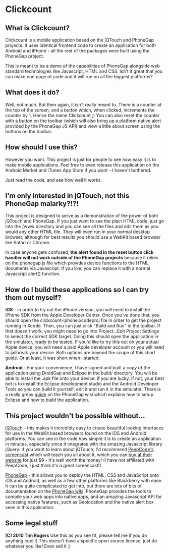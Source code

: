 Clickcount
==========

What is Clickcount?
-------------------

Clickcount is a mobile application based on the jQTouch and PhoneGap projects. It uses identical frontend code to create an application for both Android and iPhone - all the rest of the packages were built using the PhoneGap project.

This is meant to be a demo of the capabilities of PhoneGap alongside web standard technologies like Javascript, HTML and CSS. Isn't it great that you can make one page of code and it will run on all the biggest platforms?

What does it do?
----------------

Well, not much. But then again, it isn't really meant to. There is a counter at the top of the screen, and a button which, when clicked, increments the counter by 1. Hence the name Clickcount ;) You can also reset the counter with a button on the toolbar (which will also bring up a platform native alert provided by the PhoneGap JS API) and view a little about screen using the buttons on the toolbar.

How should I use this?
----------------------

However you want. This project is just for people to see how easy it is to make mobile applications. Feel free to even release this application on the Android Market and iTunes App Store if you want - I haven't bothered.

Just read the code, and see how well it works.

I'm only interested in jQTouch, not this PhoneGap malarky?!?!
---------------------------------------------------------------

This project is designed to serve as a demonstration of the power of both jQTouch and PhoneGap. If you just want to see the plain HTML code, just go into the /www directory and you can see all the files and edit them as you would any other HTML file. They will even run in your normal desktop browser, although for best results you should use a WebKit based browser like Safari or Chrome.

In case anyone gets confused, __the alert found in the reset button click handler will not work outside of the PhoneGap projects__ because it relies on the phonegap.js file which provides device functions to the HTML documents via Javascript. If you like, you can replace it with a normal Javascript alert() function.

How do I build these applications so I can try them out myself?
----------------------------------------------------------------

__iOS__ - In order to try out the iPhone version, you will need to install the iPhone SDK from the Apple Developer Center. Once you've done that, you should open the clickcount-iphone.xcodeproj file in order to get the project running in Xcode. Then, you can just click "Build and Run" in the toolbar. If that doesn't work, you might need to go into Project...Edit Project Settings to select the correct SDK target. Doing this should open the application in the simulator, ready to be tested. If you'd like to try this out on your actual Apple device, you will need a paid Apple developer account or you will need to jailbreak your device. Both options are beyond the scope of this short guide. Or at least, it was short when I started.

__Android__ - For your convenience, I have signed and built a copy of the application using DroidGap and Eclipse in the build/ directory. You will be able to install the .apk file onto your device, if you are lucky. If not, your best bet is to install the Eclipse development studio and the Android Developer Tools so you can build it yourself, edit it and run it in the simulator. There is a really greay [guide](http://phonegap.pbworks.com/Getting-started-with-Android-PhoneGap-in-Eclipse) on the PhoneGap wiki which explains how to setup Eclipse and how to build the application.

This project wouldn't be possible without...
---------------------------------------------

[jQTouch](http://github.com/senchalabs/jQTouch) - this makes it incredibly easy to create beautiful looking interfaces for use in the WebKit based browsers found on the iOS and Android platforms. You can see in the code how simple it is to create an application in minutes, especially since it integrates with the amazing Javascript library jQuery. If you want to learn about jQTouch, I'd recommend [PeepCode's screencast](http://peepcode.com/products/jqtouch) which will teach you all about it, which you can [buy at their website](http://peepcode.com/products/jqtouch) for just $9 - it's well worth the money! (I have not affiliated with PeepCode, I just think it's a great screencast!)

[PhoneGap](http://github.com/phonegap/phonegap) - this allows you to deploy the HTML, CSS and JavaScript onto iOS and Android, as well as a few other platforms like Blackberry with ease. It can be quite complicated to get into, but there are lots of bits of documentation on the [PhoneGap wiki](http://phonegap.pbworks.com). PhoneGap provides the tools to compile your web apps into native apps, and an amazing Javascript API for accessing native features, such as Geolocation and the native alert box seen in this application.

Some legal stuff
----------------

__(C) 2010 Tim Rogers__
Use this as you see fit, please tell me if you do anything cool :) This doesn't have a specific open source license, just do whatever you like! Even sell it ;)